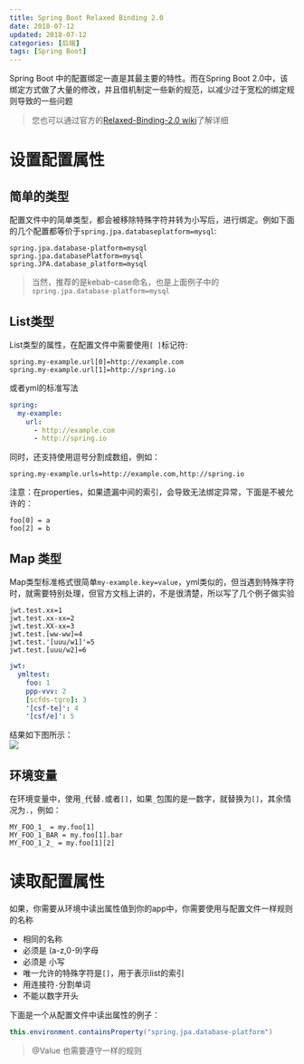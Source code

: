 ```yaml
---
title: Spring Boot Relaxed Binding 2.0
date: 2018-07-12
updated: 2018-07-12
categories: [后端]
tags: [Spring Boot]
---
```


Spring Boot 中的配置绑定一直是其最主要的特性。而在Spring Boot 2.0中，该绑定方式做了大量的修改，并且借机制定一些新的规范，以减少过于宽松的绑定规则导致的一些问题

> 您也可以通过官方的[Relaxed-Binding-2.0 wiki](https://github.com/spring-projects/spring-boot/wiki/Relaxed-Binding-2.0)了解详细

<!-- more -->

# 设置配置属性

## 简单的类型

配置文件中的简单类型，都会被移除特殊字符并转为小写后，进行绑定。例如下面的几个配置都等价于`spring.jpa.databaseplatform=mysql`:
```properties 
spring.jpa.database-platform=mysql
spring.jpa.databasePlatform=mysql
spring.JPA.database_platform=mysql
```
> 当然，推荐的是kebab-case命名，也是上面例子中的`spring.jpa.database-platform=mysql`

## List类型
List类型的属性，在配置文件中需要使用`[ ]`标记符:
```properties
spring.my-example.url[0]=http://example.com
spring.my-example.url[1]=http://spring.io
```
或者yml的标准写法
```yml
spring:
  my-example:
    url:
      - http://example.com
      - http://spring.io
```
同时，还支持使用逗号分割成数组，例如：
```properties
spring.my-example.urls=http://example.com,http://spring.io
```
注意：在properties，如果遗漏中间的索引，会导致无法绑定异常，下面是不被允许的：
```properties
foo[0] = a
foo[2] = b
```

## Map 类型
Map类型标准格式很简单`my-example.key=value`，yml类似的，但当遇到特殊字符时，就需要特别处理，但官方文档上讲的，不是很清楚，所以写了几个例子做实验   

```properties
jwt.test.xx=1
jwt.test.xx-xx=2
jwt.test.XX-xx=3
jwt.test.[ww-ww]=4
jwt.test.'[uuu/w1]'=5
jwt.test.[uuu/w2]=6
```

```yml
jwt:
  ymltest:
    foo: 1
    ppp-vvv: 2
    [scfds-tgro]: 3
    '[csf-te]': 4
    '[csf/e]': 5
```

结果如下图所示：   
![](/images/md/others/spring-test-map.png)    


## 环境变量
在环境变量中，使用`_`代替`.`或者`[]`，如果`_`包围的是一数字，就替换为`[]`，其余情况为`.`，例如：   
```
MY_FOO_1_ = my.foo[1]
MY_FOO_1_BAR = my.foo[1].bar
MY_FOO_1_2_ = my.foo[1][2]
```

# 读取配置属性

如果，你需要从环境中读出属性值到你的app中，你需要使用与配置文件一样规则的名称
- 相同的名称
- 必须是 (a-z,0-9)字母
- 必须是 小写
- 唯一允许的特殊字符是`[]`，用于表示list的索引
- 用连接符`-`分割单词
- 不能以数字开头   

下面是一个从配置文件中读出属性的例子：
```java
this.environment.containsProperty("spring.jpa.database-platform")
```
> @Value 也需要遵守一样的规则



